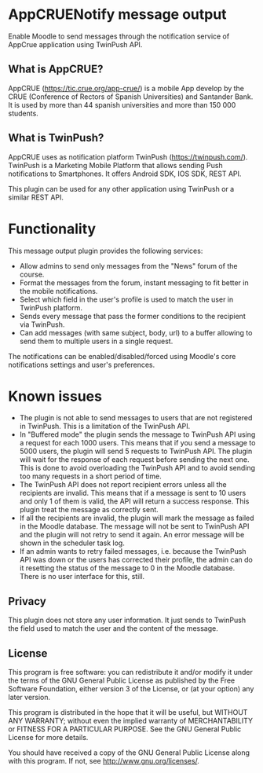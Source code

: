 # AppCRUENotify message output #

Enable Moodle to send messages through the notification service of AppCrue application using TwinPush API.
## What is AppCRUE? ##

AppCRUE (https://tic.crue.org/app-crue/) is a mobile App develop by the CRUE (Conference of Rectors of Spanish Universities) and Santander Bank. It is used by more than 44 spanish universities and more than 150 000 students.

## What is TwinPush? ##

AppCRUE uses as notification platform TwinPush (https://twinpush.com/). TwinPush is a Marketing Mobile Platform that allows sending Push notifications to Smartphones. It offers Android SDK, IOS SDK, REST API.

This plugin can be used for any other application using TwinPush or a similar REST API.

# Functionality #

This message output plugin provides the following services:
- Allow admins to send only messages from the "News" forum of the course.
- Format the messages from the forum, instant messaging to fit better in the mobile notifications.
- Select which field in the user's profile is used to match the user in TwinPush platform.
- Sends every message that pass the former conditions to the recipient via TwinPush.
- Can add messages (with same subject, body, url) to a buffer allowing to send them to multiple users in a single request.

The notifications can be enabled/disabled/forced using Moodle's core notifications settings and user's preferences.

# Known issues #
- The plugin is not able to send messages to users that are not registered in TwinPush. This is a limitation of the TwinPush API.
- In "Buffered mode" the plugin sends the message to TwinPush API using a request for each 1000 users. This means that if you send a message to 5000 users, the plugin will send 5 requests to TwinPush API. The plugin will wait for the response of each request before sending the next one. This is done to avoid overloading the TwinPush API and to avoid sending too many requests in a short period of time.
- The TwinPush API does not report recipient errors unless all the recipients are invalid. This means that if a message is sent to 10 users and only 1 of them is valid, the API will return a success response. This plugin treat the message as correctly sent.
- If all the recipients are invalid, the plugin will mark the message as failed in the Moodle database. The message will not be sent to TwinPush API and the plugin will not retry to send it again. An error message will be shown in the scheduler task log.
- If an admin wants to retry failed messages, i.e. because the TwinPush API was down or the users has corrected their profile, the admin can do it resetting the status of the message to 0 in the Moodle database. There is no user interface for this, still.

 ## Privacy ##

This plugin does not store any user information. It just sends to TwinPush the field used to match the user and the content of the message.

## License ##

This program is free software: you can redistribute it and/or modify it under
the terms of the GNU General Public License as published by the Free Software
Foundation, either version 3 of the License, or (at your option) any later
version.

This program is distributed in the hope that it will be useful, but WITHOUT ANY
WARRANTY; without even the implied warranty of MERCHANTABILITY or FITNESS FOR A
PARTICULAR PURPOSE.  See the GNU General Public License for more details.

You should have received a copy of the GNU General Public License along with
this program.  If not, see <http://www.gnu.org/licenses/>.

